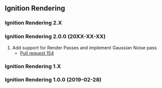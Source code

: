 ## Ignition Rendering

### Ignition Rendering 2.X

### Ignition Rendering 2.0.0 (20XX-XX-XX)

1. Add support for Render Passes and implement Gaussian Noise pass
    * [Pull request 154](https://bitbucket.org/ignitionrobotics/ign-common/pull-requests/154)

### Ignition Rendering 1.X

### Ignition Rendering 1.0.0 (2019-02-28)
